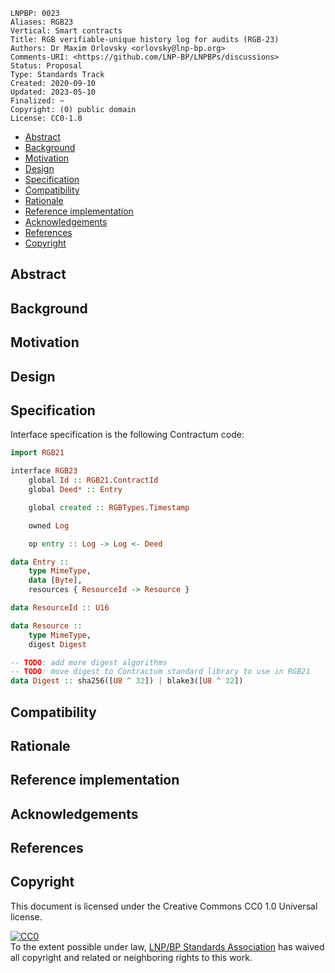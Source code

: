 ```
LNPBP: 0023
Aliases: RGB23
Vertical: Smart contracts
Title: RGB verifiable-unique history log for audits (RGB-23)
Authors: Dr Maxim Orlovsky <orlovsky@lnp-bp.org>
Comments-URI: <https://github.com/LNP-BP/LNPBPs/discussions>
Status: Proposal
Type: Standards Track
Created: 2020-09-10
Updated: 2023-05-10
Finalized: ~
Copyright: (0) public domain
License: CC0-1.0
```

- [Abstract](#abstract)
- [Background](#background)
- [Motivation](#motivation)
- [Design](#design)
- [Specification](#specification)
- [Compatibility](#compatibility)
- [Rationale](#rationale)
- [Reference implementation](#reference-implementation)
- [Acknowledgements](#acknowledgements)
- [References](#references)
- [Copyright](#copyright)


## Abstract


## Background


## Motivation


## Design


## Specification

Interface specification is the following Contractum code:

```haskell
import RGB21

interface RGB23
    global Id :: RGB21.ContractId
    global Deed* :: Entry

    global created :: RGBTypes.Timestamp

    owned Log

    op entry :: Log -> Log <- Deed

data Entry ::
    type MimeType,
    data [Byte],
    resources { ResourceId -> Resource }

data ResourceId :: U16

data Resource ::
    type MimeType,
    digest Digest

-- TODO: add more digest algorithms
-- TODO: move digest to Contractum standard library to use in RGB21
data Digest :: sha256([U8 ^ 32]) | blake3([U8 ^ 32])
```

## Compatibility


## Rationale


## Reference implementation


## Acknowledgements


## References


## Copyright

This document is licensed under the Creative Commons CC0 1.0 Universal license.

<p xmlns:dct="http://purl.org/dc/terms/">
  <a rel="license"
     href="http://creativecommons.org/publicdomain/zero/1.0/">
    <img src="http://i.creativecommons.org/p/zero/1.0/88x31.png" style="border-style:none;" alt="CC0" />
  </a>
  <br />
  To the extent possible under law,
  <a rel="dct:publisher" href="https://lnp-bp.org">
    <span property="dcl:title">LNP/BP Standards Association</span></a>
  has waived all copyright and related or neighboring rights to this work.
</p>
